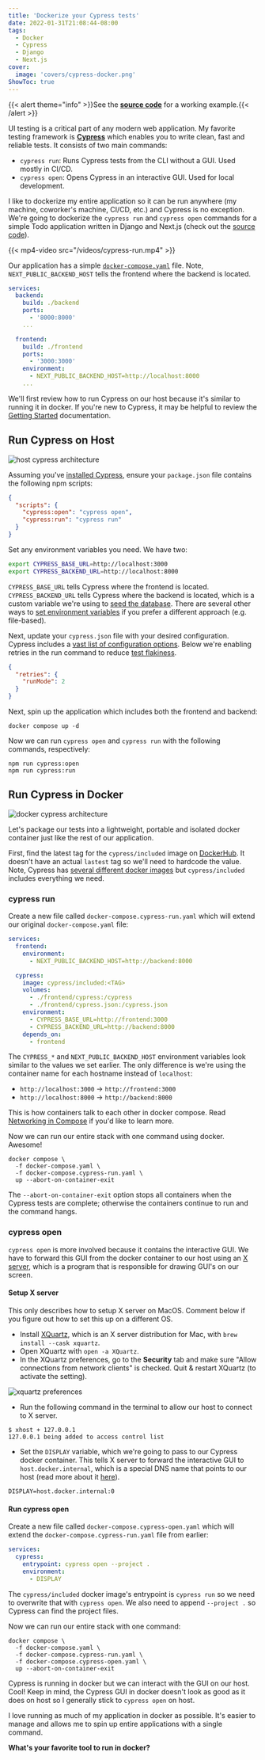 ```yaml
---
title: 'Dockerize your Cypress tests'
date: 2022-01-31T21:08:44-08:00
tags:
  - Docker
  - Cypress
  - Django
  - Next.js
cover:
  image: 'covers/cypress-docker.png'
ShowToc: true
---
```


{{< alert theme="info" >}}See the [**source code**](https://github.com/johnnymetz/cypress-docker-django-nextjs) for a working example.{{< /alert >}}

UI testing is a critical part of any modern web application. My favorite testing framework is [**Cypress**](https://docs.cypress.io) which enables you to write clean, fast and reliable tests. It consists of two main commands:

- `cypress run`: Runs Cypress tests from the CLI without a GUI. Used mostly in CI/CD.
- `cypress open`: Opens Cypress in an interactive GUI. Used for local development.

I like to dockerize my entire application so it can be run anywhere (my machine, coworker's machine, CI/CD, etc.) and Cypress is no exception. We're going to dockerize the `cypress run` and `cypress open` commands for a simple Todo application written in Django and Next.js (check out the [source code](https://github.com/johnnymetz/cypress-docker-django-nextjs)).

{{< mp4-video src="/videos/cypress-run.mp4" >}}

Our application has a simple [`docker-compose.yaml`](https://github.com/johnnymetz/cypress-docker-django-nextjs/blob/main/docker-compose.yaml) file. Note, `NEXT_PUBLIC_BACKEND_HOST` tells the frontend where the backend is located.

```yaml
services:
  backend:
    build: ./backend
    ports:
      - '8000:8000'
    ...

  frontend:
    build: ./frontend
    ports:
      - '3000:3000'
    environment:
      - NEXT_PUBLIC_BACKEND_HOST=http://localhost:8000
    ...
```

We'll first review how to run Cypress on our host because it's similar to running it in docker. If you're new to Cypress, it may be helpful to review the [Getting Started](https://docs.cypress.io/guides/getting-started/installing-cypress) documentation.

## Run Cypress on Host

![host cypress architecture](/host-cypress-architecture.png)

Assuming you've [installed Cypress](https://docs.cypress.io/guides/getting-started/installing-cypress), ensure your `package.json` file contains the following npm scripts:

```json
{
  "scripts": {
    "cypress:open": "cypress open",
    "cypress:run": "cypress run"
  }
}
```

Set any environment variables you need. We have two:

```bash
export CYPRESS_BASE_URL=http://localhost:3000
export CYPRESS_BACKEND_URL=http://localhost:8000
```

`CYPRESS_BASE_URL` tells Cypress where the frontend is located. `CYPRESS_BACKEND_URL` tells Cypress where the backend is located, which is a custom variable we're using to [seed the database](https://github.com/johnnymetz/cypress-docker-django-nextjs/blob/main/frontend/cypress/support/commands.js#L3). There are several other ways to [set environment variables](https://docs.cypress.io/guides/guides/environment-variables#Setting) if you prefer a different approach (e.g. file-based).

Next, update your `cypress.json` file with your desired configuration. Cypress includes a [vast list of configuration options](https://docs.cypress.io/guides/references/configuration#cypress-json). Below we're enabling retries in the run command to reduce [test flakiness](https://docs.cypress.io/guides/dashboard/flaky-test-management).

```json
{
  "retries": {
    "runMode": 2
  }
}
```

Next, spin up the application which includes both the frontend and backend:

```
docker compose up -d
```

Now we can run `cypress open` and `cypress run` with the following commands, respectively:

```
npm run cypress:open
npm run cypress:run
```

## Run Cypress in Docker

![docker cypress architecture](/docker-cypress-architecture.png)

Let's package our tests into a lightweight, portable and isolated docker container just like the rest of our application.

First, find the latest tag for the `cypress/included` image on [DockerHub](https://hub.docker.com/r/cypress/included/tags). It doesn't have an actual `lastest` tag so we'll need to hardcode the value. Note, Cypress has [several different docker images](https://github.com/cypress-io/cypress-docker-images) but `cypress/included` includes everything we need.

### cypress run

Create a new file called `docker-compose.cypress-run.yaml` which will extend our original `docker-compose.yaml` file:

```yaml
services:
  frontend:
    environment:
      - NEXT_PUBLIC_BACKEND_HOST=http://backend:8000

  cypress:
    image: cypress/included:<TAG>
    volumes:
      - ./frontend/cypress:/cypress
      - ./frontend/cypress.json:/cypress.json
    environment:
      - CYPRESS_BASE_URL=http://frontend:3000
      - CYPRESS_BACKEND_URL=http://backend:8000
    depends_on:
      - frontend
```

The `CYPRESS_*` and `NEXT_PUBLIC_BACKEND_HOST` environment variables look similar to the values we set earlier. The only difference is we're using the container name for each hostname instead of `localhost`:

- `http://localhost:3000` -> `http://frontend:3000`
- `http://localhost:8000` -> `http://backend:8000`

This is how containers talk to each other in docker compose. Read [Networking in Compose](https://docs.docker.com/compose/networking/) if you'd like to learn more.

Now we can run our entire stack with one command using docker. Awesome!

```
docker compose \
  -f docker-compose.yaml \
  -f docker-compose.cypress-run.yaml \
  up --abort-on-container-exit
```

The `--abort-on-container-exit` option stops all containers when the Cypress tests are complete; otherwise the containers continue to run and the command hangs.

### cypress open

`cypress open` is more involved because it contains the interactive GUI. We have to forward this GUI from the docker container to our host using an [X server](http://www.linfo.org/x_server.html), which is a program that is responsible for drawing GUI's on our screen.

#### Setup X server

This only describes how to setup X server on MacOS. Comment below if you figure out how to set this up on a different OS.

- Install [XQuartz](https://www.xquartz.org/), which is an X server distribution for Mac, with `brew install --cask xquartz`.
- Open XQuartz with `open -a XQuartz`.
- In the XQuartz preferences, go to the **Security** tab and make sure "Allow connections from network clients" is checked. Quit & restart XQuartz (to activate the setting).

![xquartz preferences](/xquartz-preferences.png)

- Run the following command in the terminal to allow our host to connect to X server.

```
$ xhost + 127.0.0.1
127.0.0.1 being added to access control list
```

- Set the `DISPLAY` variable, which we're going to pass to our Cypress docker container. This tells X server to forward the interactive GUI to `host.docker.internal`, which is a special DNS name that points to our host (read more about it [here](https://docs.docker.com/desktop/mac/networking/#use-cases-and-workarounds)).

```
DISPLAY=host.docker.internal:0
```

#### Run cypress open

Create a new file called `docker-compose.cypress-open.yaml` which will extend the `docker-compose.cypress-run.yaml` file from earlier:

```yaml
services:
  cypress:
    entrypoint: cypress open --project .
    environment:
      - DISPLAY
```

The `cypress/included` docker image's entrypoint is `cypress run` so we need to overwrite that with `cypress open`. We also need to append `--project .` so Cypress can find the project files.

Now we can run our entire stack with one command:

```
docker compose \
  -f docker-compose.yaml \
  -f docker-compose.cypress-run.yaml \
  -f docker-compose.cypress-open.yaml \
  up --abort-on-container-exit
```

Cypress is running in docker but we can interact with the GUI on our host. Cool! Keep in mind, the Cypress GUI in docker doesn't look as good as it does on host so I generally stick to `cypress open` on host.

I love running as much of my application in docker as possible. It's easier to manage and allows me to spin up entire applications with a single command.

**What's your favorite tool to run in docker?**
